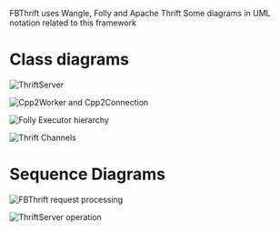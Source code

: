 
FBThrift uses Wangle, Folly and Apache Thrift
Some diagrams in UML notation related to this framework

# Class diagrams 

![ThriftServer](https://docs.google.com/drawings/d/e/2PACX-1vRZ9TC_3Be7GlFBf8t-EGhlglXD0V715Kn3sSb4LU_SU1z0z8dfI0m5UWqU1-gw69XXOXGdUOvQzaiC/pub?w=960&amp;h=720)

![Cpp2Worker and Cpp2Connection](https://docs.google.com/drawings/d/e/2PACX-1vQf5sOxLxFiRA_hOPb0mBoMMvbHt3F258Se0v0F7vsdXulkgJydeoRe79P4xWo0tpMvd9FiF8uz1lTa/pub?w=960&amp;h=720)

![Folly Executor hierarchy](https://docs.google.com/drawings/d/e/2PACX-1vQM5reMEkqjamGtqc0tFiXfa0PU-lYjUXgFLvD4avmpZ-nLxSTwdSnFPrTEWKjJz_R5HHuEu5lPgpLX/pub?w=960&amp;h=720)

![Thrift Channels](https://docs.google.com/drawings/d/e/2PACX-1vRFMi4UC_R07I_3fsmwopgHCt-g3v6HhyhKUzIqwAPPizTCF32vhvjtBPMFBpRYnPIsy2fJoTJdtTTI/pub?w=960&amp;h=720)

# Sequence Diagrams

![FBThrift request processing](https://docs.google.com/drawings/d/e/2PACX-1vQqHwjE-hoZ5kZKi4WDABLy7-JolE3bPiHCJDWih7Qshwg0PhdNVT2iHiEd02-PF-28fRoJU6TqsMmg/pub?w=960&amp;h=720)

![ThriftServer operation](https://docs.google.com/drawings/d/e/2PACX-1vTbZ5TRQel7o-sDcINszNrxCahBaSmHbpAtPLSuBv3eH4lb5wCegCDZB4UCkWv5_Qb877S4Gm8EQ9TZ/pub?w=960&amp;h=720)

